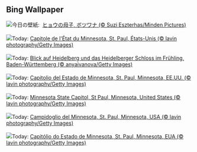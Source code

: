 ## Bing Wallpaper
![](https://www.bing.com/th?id=OHR.LeopardMother_JA-JP1562347472_UHD.jpg&w=1000)今日の壁紙: &nbsp;[ヒョウの母子, ボツワナ (© Suzi Eszterhas/Minden Pictures)](https://www.bing.com/th?id=OHR.LeopardMother_JA-JP1562347472_UHD.jpg)
<br><br/>
![](https://www.bing.com/th?id=OHR.MinnesotaRotunda_FR-FR7400861841_UHD.jpg&w=1000)Today: [Capitole de l'État du Minnesota, St. Paul, États-Unis (© lavin photography/Getty Images)](https://www.bing.com/th?id=OHR.MinnesotaRotunda_FR-FR7400861841_UHD.jpg)
<br><br/>
![](https://www.bing.com/th?id=OHR.HeidelbergSpring_DE-DE1255336849_UHD.jpg&w=1000)Today: [Blick auf Heidelberg und das Heidelberger Schloss im Frühling, Baden-Württemberg (© anyaivanova/Getty Images)](https://www.bing.com/th?id=OHR.HeidelbergSpring_DE-DE1255336849_UHD.jpg)
<br><br/>
![](https://www.bing.com/th?id=OHR.MinnesotaRotunda_ES-ES1077273863_UHD.jpg&w=1000)Today: [Capitolio del Estado de Minnesota, St. Paul, Minnesota, EE.UU. (© lavin photography/Getty Images)](https://www.bing.com/th?id=OHR.MinnesotaRotunda_ES-ES1077273863_UHD.jpg)
<br><br/>
![](https://www.bing.com/th?id=OHR.MinnesotaRotunda_EN-GB8105337991_UHD.jpg&w=1000)Today: [Minnesota State Capitol, St Paul, Minnesota, United States (© lavin photography/Getty Images)](https://www.bing.com/th?id=OHR.MinnesotaRotunda_EN-GB8105337991_UHD.jpg)
<br><br/>
![](https://www.bing.com/th?id=OHR.MinnesotaRotunda_IT-IT5434409102_UHD.jpg&w=1000)Today: [Campidoglio del Minnesota, St. Paul, Minnesota, USA (© lavin photography/Getty Images)](https://www.bing.com/th?id=OHR.MinnesotaRotunda_IT-IT5434409102_UHD.jpg)
<br><br/>
![](https://www.bing.com/th?id=OHR.MinnesotaRotunda_PT-BR2639700452_UHD.jpg&w=1000)Today: [Capitólio do Estado de Minnesota, St. Paul, Minnesota, EUA (© lavin photography/Getty Images)](https://www.bing.com/th?id=OHR.MinnesotaRotunda_PT-BR2639700452_UHD.jpg)
<br><br/>
